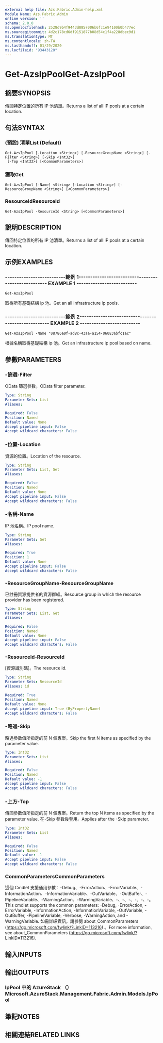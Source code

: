 ```yaml
---
external help file: Azs.Fabric.Admin-help.xml
Module Name: Azs.Fabric.Admin
online version: ''
schema: 2.0.0
ms.openlocfilehash: 2528d9b4f9443d8857006b6fc1e94100b0b477ec
ms.sourcegitcommit: 4d2c178cd6df9151877b08d54c1f4a228dbec9d1
ms.translationtype: MT
ms.contentlocale: zh-TW
ms.lasthandoff: 01/29/2020
ms.locfileid: "93443120"
---
```

# <span data-ttu-id="e325b-101">Get-AzsIpPool</span><span class="sxs-lookup"><span data-stu-id="e325b-101">Get-AzsIpPool</span></span>

## <span data-ttu-id="e325b-102">摘要</span><span class="sxs-lookup"><span data-stu-id="e325b-102">SYNOPSIS</span></span>
<span data-ttu-id="e325b-103">傳回特定位置的所有 IP 池清單。</span><span class="sxs-lookup"><span data-stu-id="e325b-103">Returns a list of all IP pools at a certain location.</span></span>

## <span data-ttu-id="e325b-104">句法</span><span class="sxs-lookup"><span data-stu-id="e325b-104">SYNTAX</span></span>

### <span data-ttu-id="e325b-105"> (預設) 清單</span><span class="sxs-lookup"><span data-stu-id="e325b-105">List (Default)</span></span>
```
Get-AzsIpPool [-Location <String>] [-ResourceGroupName <String>] [-Filter <String>] [-Skip <Int32>]
 [-Top <Int32>] [<CommonParameters>]
```

### <span data-ttu-id="e325b-106">獲取</span><span class="sxs-lookup"><span data-stu-id="e325b-106">Get</span></span>
```
Get-AzsIpPool [-Name] <String> [-Location <String>] [-ResourceGroupName <String>] [<CommonParameters>]
```

### <span data-ttu-id="e325b-107">ResourceId</span><span class="sxs-lookup"><span data-stu-id="e325b-107">ResourceId</span></span>
```
Get-AzsIpPool -ResourceId <String> [<CommonParameters>]
```

## <span data-ttu-id="e325b-108">說明</span><span class="sxs-lookup"><span data-stu-id="e325b-108">DESCRIPTION</span></span>
<span data-ttu-id="e325b-109">傳回特定位置的所有 IP 池清單。</span><span class="sxs-lookup"><span data-stu-id="e325b-109">Returns a list of all IP pools at a certain location.</span></span>

## <span data-ttu-id="e325b-110">示例</span><span class="sxs-lookup"><span data-stu-id="e325b-110">EXAMPLES</span></span>

### <span data-ttu-id="e325b-111">--------------------------範例 1--------------------------</span><span class="sxs-lookup"><span data-stu-id="e325b-111">-------------------------- EXAMPLE 1 --------------------------</span></span>
```
Get-AzsIpPool
```

<span data-ttu-id="e325b-112">取得所有基礎結構 ip 池。</span><span class="sxs-lookup"><span data-stu-id="e325b-112">Get an all infrastructure ip pools.</span></span>

### <span data-ttu-id="e325b-113">--------------------------範例 2--------------------------</span><span class="sxs-lookup"><span data-stu-id="e325b-113">-------------------------- EXAMPLE 2 --------------------------</span></span>
```
Get-AzsIpPool -Name "08786a0f-ad8c-43aa-a154-06083abfc1ac"
```

<span data-ttu-id="e325b-114">根據名稱取得基礎結構 ip 池。</span><span class="sxs-lookup"><span data-stu-id="e325b-114">Get an infrastructure ip pool based on name.</span></span>

## <span data-ttu-id="e325b-115">參數</span><span class="sxs-lookup"><span data-stu-id="e325b-115">PARAMETERS</span></span>

### <span data-ttu-id="e325b-116">-篩選</span><span class="sxs-lookup"><span data-stu-id="e325b-116">-Filter</span></span>
<span data-ttu-id="e325b-117">OData 篩選參數。</span><span class="sxs-lookup"><span data-stu-id="e325b-117">OData filter parameter.</span></span>

```yaml
Type: String
Parameter Sets: List
Aliases: 

Required: False
Position: Named
Default value: None
Accept pipeline input: False
Accept wildcard characters: False
```

### <span data-ttu-id="e325b-118">-位置</span><span class="sxs-lookup"><span data-stu-id="e325b-118">-Location</span></span>
<span data-ttu-id="e325b-119">資源的位置。</span><span class="sxs-lookup"><span data-stu-id="e325b-119">Location of the resource.</span></span>

```yaml
Type: String
Parameter Sets: List, Get
Aliases: 

Required: False
Position: Named
Default value: None
Accept pipeline input: False
Accept wildcard characters: False
```

### <span data-ttu-id="e325b-120">-名稱</span><span class="sxs-lookup"><span data-stu-id="e325b-120">-Name</span></span>
<span data-ttu-id="e325b-121">IP 池名稱。</span><span class="sxs-lookup"><span data-stu-id="e325b-121">IP pool name.</span></span>

```yaml
Type: String
Parameter Sets: Get
Aliases: 

Required: True
Position: 1
Default value: None
Accept pipeline input: False
Accept wildcard characters: False
```

### <span data-ttu-id="e325b-122">-ResourceGroupName</span><span class="sxs-lookup"><span data-stu-id="e325b-122">-ResourceGroupName</span></span>
<span data-ttu-id="e325b-123">已註冊資源提供者的資源群組。</span><span class="sxs-lookup"><span data-stu-id="e325b-123">Resource group in which the resource provider has been registered.</span></span>

```yaml
Type: String
Parameter Sets: List, Get
Aliases: 

Required: False
Position: Named
Default value: None
Accept pipeline input: False
Accept wildcard characters: False
```

### <span data-ttu-id="e325b-124">-ResourceId</span><span class="sxs-lookup"><span data-stu-id="e325b-124">-ResourceId</span></span>
<span data-ttu-id="e325b-125">[資源識別碼]。</span><span class="sxs-lookup"><span data-stu-id="e325b-125">The resource id.</span></span>

```yaml
Type: String
Parameter Sets: ResourceId
Aliases: id

Required: True
Position: Named
Default value: None
Accept pipeline input: True (ByPropertyName)
Accept wildcard characters: False
```

### <span data-ttu-id="e325b-126">-略過</span><span class="sxs-lookup"><span data-stu-id="e325b-126">-Skip</span></span>
<span data-ttu-id="e325b-127">略過參數值所指定的前 N 個專案。</span><span class="sxs-lookup"><span data-stu-id="e325b-127">Skip the first N items as specified by the parameter value.</span></span>

```yaml
Type: Int32
Parameter Sets: List
Aliases: 

Required: False
Position: Named
Default value: -1
Accept pipeline input: False
Accept wildcard characters: False
```

### <span data-ttu-id="e325b-128">-上方</span><span class="sxs-lookup"><span data-stu-id="e325b-128">-Top</span></span>
<span data-ttu-id="e325b-129">傳回參數值所指定的前 N 個專案。</span><span class="sxs-lookup"><span data-stu-id="e325b-129">Return the top N items as specified by the parameter value.</span></span>
<span data-ttu-id="e325b-130">在-Skip 參數後套用。</span><span class="sxs-lookup"><span data-stu-id="e325b-130">Applies after the -Skip parameter.</span></span>

```yaml
Type: Int32
Parameter Sets: List
Aliases: 

Required: False
Position: Named
Default value: -1
Accept pipeline input: False
Accept wildcard characters: False
```

### <span data-ttu-id="e325b-131">CommonParameters</span><span class="sxs-lookup"><span data-stu-id="e325b-131">CommonParameters</span></span>
<span data-ttu-id="e325b-132">這個 Cmdlet 支援通用參數：-Debug、-ErrorAction、-ErrorVariable、-InformationAction、-InformationVariable、-OutVariable、-OutBuffer、-PipelineVariable、-WarningAction、-WarningVariable、-、-、-、-、-、-。</span><span class="sxs-lookup"><span data-stu-id="e325b-132">This cmdlet supports the common parameters: -Debug, -ErrorAction, -ErrorVariable, -InformationAction, -InformationVariable, -OutVariable, -OutBuffer, -PipelineVariable, -Verbose, -WarningAction, and -WarningVariable.</span></span> <span data-ttu-id="e325b-133">如需詳細資訊，請參閱 about_CommonParameters (https://go.microsoft.com/fwlink/?LinkID=113216) 。</span><span class="sxs-lookup"><span data-stu-id="e325b-133">For more information, see about_CommonParameters (https://go.microsoft.com/fwlink/?LinkID=113216).</span></span>

## <span data-ttu-id="e325b-134">輸入</span><span class="sxs-lookup"><span data-stu-id="e325b-134">INPUTS</span></span>

## <span data-ttu-id="e325b-135">輸出</span><span class="sxs-lookup"><span data-stu-id="e325b-135">OUTPUTS</span></span>

### <span data-ttu-id="e325b-136">IpPool 中的 AzureStack （）</span><span class="sxs-lookup"><span data-stu-id="e325b-136">Microsoft.AzureStack.Management.Fabric.Admin.Models.IpPool</span></span>

## <span data-ttu-id="e325b-137">筆記</span><span class="sxs-lookup"><span data-stu-id="e325b-137">NOTES</span></span>

## <span data-ttu-id="e325b-138">相關連結</span><span class="sxs-lookup"><span data-stu-id="e325b-138">RELATED LINKS</span></span>

